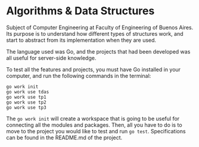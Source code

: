 # Algorithms & Data Structures

Subject of Computer Engineering at Faculty of Engineering of Buenos Aires. Its purpose is to understand how different types of structures work, and start to abstract from its implementation when they are used.

The language used was Go, and the projects that had been developed was all useful for server-side knowledge.

To test all the features and projects, you must have Go installed in your computer, and run the following commands in the terminal: 

```
go work init
go work use tdas
go work use tp1
go work use tp2
go work use tp3
```

The `go work init` will create a workspace that is going to be useful for connecting all the modules and packages.
Then, all you have to do is to move to the project you would like to test and run `go test`. Specifications can be found in the README.md of the project.
